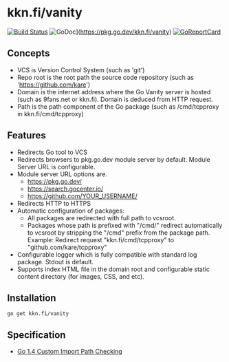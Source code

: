 # kkn.fi/vanity
[![Build Status](https://github.com/kare/vanity/workflows/Test/badge.svg)](https://github.com/kare/vanity/actions?query=workflow%3ATest) ![GoDoc](https://img.shields.io/badge/godoc-reference-blue.svg)](https://pkg.go.dev/kkn.fi/vanity) [![GoReportCard](https://goreportcard.com/badge/github.com/kare/vanity)](https://goreportcard.com/report/github.com/kare/vanity)
    

## Concepts
- VCS is Version Control System (such as 'git')
- Repo root is the root path the source code repository (such as 'https://github.com/kare')
- Domain is the internet address where the Go Vanity server is hosted (such as
  9fans.net or kkn.fi). Domain is deduced from HTTP request.
- Path is the path component of the Go package (such as /cmd/tcpproxy in
  kkn.fi/cmd/tcpproxy)

## Features
- Redirects Go tool to VCS
- Redirects browsers to pkg.go.dev module server by default. Module Server URL is configurable.
- Module server URL options are.
	- https://pkg.go.dev/
	- https://search.gocenter.io/
	- https://github.com/YOUR_USERNAME/
- Redirects HTTP to HTTPS
- Automatic configuration of packages:
	- All packages are redirected with full path to vcsroot.
	- Packages whose path is prefixed with "/cmd/" redirect automatically to
	  vcsroot by stripping the "/cmd" prefix from the package path.
	  Example: Redirect request "kkn.fi/cmd/tcpproxy" to "github.com/kare/tcpproxy"
- Configurable logger which is fully compatible with standard log package. Stdout is default.
- Supports index HTML file in the domain root and configurable static content directory (for images, CSS, and etc). 

## Installation
```
go get kkn.fi/vanity
```

## Specification
- [Go 1.4 Custom Import Path Checking](https://docs.google.com/document/d/1jVFkZTcYbNLaTxXD9OcGfn7vYv5hWtPx9--lTx1gPMs/edit)
